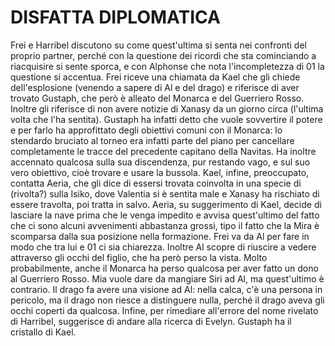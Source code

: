 # DISFATTA DIPLOMATICA

Frei e Harribel discutono su come quest'ultima si senta nei confronti del proprio partner, perché con la questione dei ricordi che sta cominciando a riacquisire si sente sporca, e con Alphonse che nota l'incompletezza di 01 la questione si accentua.
Frei riceve una chiamata da Kael che gli chiede dell'esplosione (venendo a sapere di Al e del drago) e riferisce di aver trovato Gustaph, che però è alleato del Monarca e del Guerriero Rosso. Inoltre gli riferisce di non avere notizie di Xanasy da un giorno circa (l'ultima volta che l'ha sentita).
Gustaph ha infatti detto che vuole sovvertire il potere e per farlo ha approfittato degli obiettivi comuni con il Monarca: lo stendardo bruciato al torneo era infatti parte del piano per cancellare completamente le tracce del precedente capitano della Navitas. Ha inoltre accennato qualcosa sulla sua discendenza, pur restando vago, e sul suo vero obiettivo, cioè trovare e usare la bussola.
Kael, infine, preoccupato, contatta Aeria, che gli dice di essersi trovata coinvolta in una specie di (rivolta?) sulla Isiko, dove Valentia si è sentita male e Xanasy ha rischiato di essere travolta, poi tratta in salvo. Aeria, su suggerimento di Kael, decide di lasciare la nave prima che le venga impedito e avvisa quest'ultimo del fatto che ci sono alcuni avvenimenti abbastanza grossi, tipo il fatto che la Mira è scomparsa dalla sua posizione nella formazione.
Frei va da Al per fare in modo che tra lui e 01 ci sia chiarezza. Inoltre Al scopre di riuscire a vedere attraverso gli occhi del figlio, che ha però perso la vista. Molto probabilmente, anche il Monarca ha perso qualcosa per aver fatto un dono al Guerriero Rosso.
Mia vuole dare da mangiare Siri ad Al, ma quest'ultimo è contrario.
Il drago fa avere una visione ad Al: nella calca, c'è una persona in pericolo, ma il drago non riesce a distinguere nulla, perché il drago aveva gli occhi coperti da qualcosa.
Infine, per rimediare all'errore del nome rivelato di Harribel, suggerisce di andare alla ricerca di Evelyn.
Gustaph ha il cristallo di Kael.

